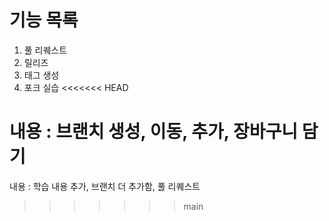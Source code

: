 # 기능 목록
1. 풀 리퀘스트
2. 릴리즈
3. 태그 생성
4. 포크 실습
<<<<<<< HEAD

내용 : 브랜치 생성, 이동, 추가, 장바구니 담기
=======
내용 : 학습 내용 추가, 브랜치 더 추가함, 풀 리퀘스트
>>>>>>> main
